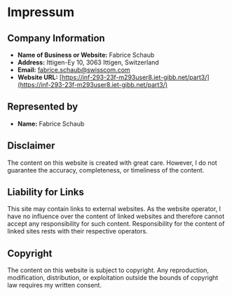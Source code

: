 # Impressum

## Company Information
- **Name of Business or Website:** Fabrice Schaub
- **Address:** Ittigen-Ey 10, 3063 Ittigen, Switzerland
- **Email:** [fabrice.schaub@swisscom.com](mailto:fabrice.schaub@swisscom.com)
- **Website URL:** [https://inf-293-23f-m293user8.iet-gibb.net/part3/](https://inf-293-23f-m293user8.iet-gibb.net/part3/)

## Represented by
- **Name:** Fabrice Schaub

## Disclaimer
The content on this website is created with great care. However, I do not guarantee the accuracy, completeness, or timeliness of the content.

## Liability for Links
This site may contain links to external websites. As the website operator, I have no influence over the content of linked websites and therefore cannot accept any responsibility for such content. Responsibility for the content of linked sites rests with their respective operators.

## Copyright
The content on this website is subject to copyright. Any reproduction, modification, distribution, or exploitation outside the bounds of copyright law requires my written consent.
